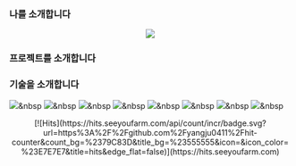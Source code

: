 ### 나를 소개합니다

<p align="center">
  <a href="https://bit.ly/3RfUebD"><img src="https://img.shields.io/badge/About%20me-00A98F?style=flat-square&logo=about.me&logoColor=white&link=https://bit.ly/3RfUebD"/></a>

### 프로젝트를 소개합니다

  
### 기술을 소개합니다
  
<img src="https://img.shields.io/badge/Python-3766AB?style=flat-square&logo=Python&logoColor=white"/></a>&nbsp
<img src="https://img.shields.io/badge/Java-007396?style=flat-square&logo=Java&logoColor=white"/></a>&nbsp
<img src="https://img.shields.io/badge/R-276DC3?style=flat-square&logo=R&logoColor=white"/></a>&nbsp
<img src="https://img.shields.io/badge/Numpy-013243?style=flat-square&logo=numpy&logoColor=white"/></a>&nbsp 
<img src="https://img.shields.io/badge/Pandas-150458?style=flat-square&logo=pandas&logoColor=white"/></a>&nbsp 
<img src="https://img.shields.io/badge/Docker-2496ED?style=flat-square&logo=docker&logoColor=white"/></a>&nbsp 
<img src="https://img.shields.io/badge/Django-092E20?style=flat-square&logo=Django&logoColor=white"/></a>&nbsp 
<img src="https://img.shields.io/badge/kubernetes-%23326ce5?style=flat-square&logo=kubernetes&logoColor=white"/></a>&nbsp 


<div align=center>
[![Hits](https://hits.seeyoufarm.com/api/count/incr/badge.svg?url=https%3A%2F%2Fgithub.com%2Fyangju0411%2Fhit-counter&count_bg=%2379C83D&title_bg=%23555555&icon=&icon_color=%23E7E7E7&title=hits&edge_flat=false)](https://hits.seeyoufarm.com)
</div>


<!--
**yangju0411/yangju0411** is a ✨ _special_ ✨ repository because its `README.md` (this file) appears on your GitHub profile.

Here are some ideas to get you started:

- 🔭 I’m currently working on ...
- 🌱 I’m currently learning ...
- 👯 I’m looking to collaborate on ...
- 🤔 I’m looking for help with ...
- 💬 Ask me about ...
- 📫 How to reach me: ...
- 😄 Pronouns: ...
- ⚡ Fun fact: ...
-->
